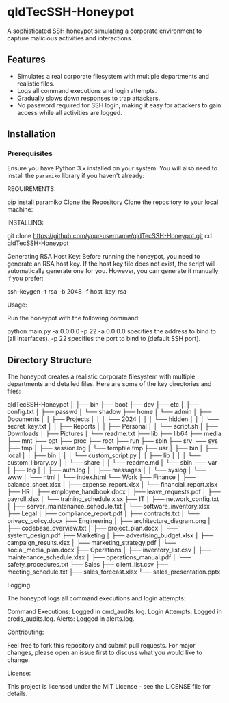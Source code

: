 # qldTecSSH-Honeypot

A sophisticated SSH honeypot simulating a corporate environment to capture malicious activities and interactions.

## Features
- Simulates a real corporate filesystem with multiple departments and realistic files.
- Logs all command executions and login attempts.
- Gradually slows down responses to trap attackers.
- No password required for SSH login, making it easy for attackers to gain access while all activities are logged.

## Installation

### Prerequisites
Ensure you have Python 3.x installed on your system. You will also need to install the `paramiko` library if you haven't already:

REQUIREMENTS:

pip install paramiko
Clone the Repository
Clone the repository to your local machine:


INSTALLING:

git clone https://github.com/your-username/qldTecSSH-Honeypot.git
cd qldTecSSH-Honeypot

Generating RSA Host Key:
Before running the honeypot, you need to generate an RSA host key. If the host key file does not exist, the script will automatically generate one for you. However, you can generate it manually if you prefer:

ssh-keygen -t rsa -b 2048 -f host_key_rsa

Usage:

Run the honeypot with the following command:

python main.py -a 0.0.0.0 -p 22
-a 0.0.0.0 specifies the address to bind to (all interfaces).
-p 22 specifies the port to bind to (default SSH port).

Directory Structure
-------------------
The honeypot creates a realistic corporate filesystem with multiple departments and detailed files. Here are some of the key directories and files:


qldTecSSH-Honeypot
│
├── bin
├── boot
├── dev
├── etc
│   ├── config.txt
│   ├── passwd
│   └── shadow
├── home
│   └── admin
│       ├── Documents
│       │   ├── Projects
│       │   │   └── 2024
│       │   │       └── hidden
│       │   │           └── secret_key.txt
│       │   ├── Reports
│       │   ├── Personal
│       │   └── script.sh
│       ├── Downloads
│       ├── Pictures
│       └── readme.txt
├── lib
├── lib64
├── media
├── mnt
├── opt
├── proc
├── root
├── run
├── sbin
├── srv
├── sys
├── tmp
│   ├── session.log
│   └── tempfile.tmp
├── usr
│   ├── bin
│   ├── local
│   │   ├── bin
│   │   │   └── custom_script.py
│   │   ├── lib
│   │   │   └── custom_library.py
│   │   └── share
│   │       └── readme.md
│   └── sbin
├── var
│   ├── log
│   │   ├── auth.log
│   │   ├── messages
│   │   └── syslog
│   └── www
│       └── html
│           └── index.html
└── Work
    ├── Finance
    │   ├── balance_sheet.xlsx
    │   ├── expense_report.xlsx
    │   └── financial_report.xlsx
    ├── HR
    │   ├── employee_handbook.docx
    │   ├── leave_requests.pdf
    │   ├── payroll.xlsx
    │   └── training_schedule.xlsx
    ├── IT
    │   ├── network_config.txt
    │   ├── server_maintenance_schedule.txt
    │   └── software_inventory.xlsx
    ├── Legal
    │   ├── compliance_report.pdf
    │   ├── contracts.txt
    │   └── privacy_policy.docx
    ├── Engineering
    │   ├── architecture_diagram.png
    │   ├── codebase_overview.txt
    │   ├── project_plan.docx
    │   └── system_design.pdf
    ├── Marketing
    │   ├── advertising_budget.xlsx
    │   ├── campaign_results.xlsx
    │   ├── marketing_strategy.pdf
    │   └── social_media_plan.docx
    ├── Operations
    │   ├── inventory_list.csv
    │   ├── maintenance_schedule.xlsx
    │   ├── operations_manual.pdf
    │   └── safety_procedures.txt
    └── Sales
        ├── client_list.csv
        ├── meeting_schedule.txt
        ├── sales_forecast.xlsx
        └── sales_presentation.pptx
        
Logging:

The honeypot logs all command executions and login attempts:

Command Executions: Logged in cmd_audits.log.
Login Attempts: Logged in creds_audits.log.
Alerts: Logged in alerts.log.

Contributing:

Feel free to fork this repository and submit pull requests. For major changes, please open an issue first to discuss what you would like to change.

License:

This project is licensed under the MIT License - see the LICENSE file for details.
